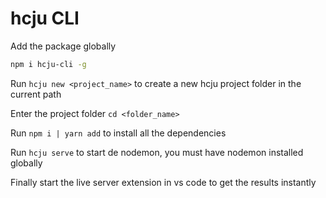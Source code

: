 # hcju CLI

Add the package globally
```bash
npm i hcju-cli -g
```

Run `hcju new <project_name>` to create a new hcju project folder in the current path

Enter the project folder `cd <folder_name>`

Run `npm i | yarn add` to install all the dependencies

Run `hcju serve` to start de nodemon, you must have nodemon installed globally

Finally start the live server extension in vs code to get the results instantly
